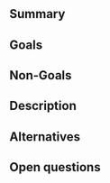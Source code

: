 # <Insert Name of Feature>

## Summary

<!--
// Brief, high-level overview. A few sentences long.
// Be sure to capture the customer impact - framing this as a release note may be useful.
-->

## Goals

<!--
// Enumerate the concrete goals that are in scope for the project.
-->

## Non-Goals

<!--
// Enumerate potential goals that are explicitly out of scope for the project
// ie. what could we do or what do we want to do in the future - but are not doing now
-->

## Description

<!--
// Describe the approach in detail. If there is no clear frontrunner, feel free to list all approaches in alternatives.
// If applicable, be sure to call out any new testing/validation that will be required
-->

## Alternatives

<!--
// Similar to the Description section. List of alternative approaches considered, pros/cons or why they were not chosen
-->

## Open questions

<!--
// Anything currently unanswered that needs specific focus. This section may be expanded during the doc meeting as
// other unknowns are pointed out.
// These questions may be technical, product, or anything in-between.
-->
